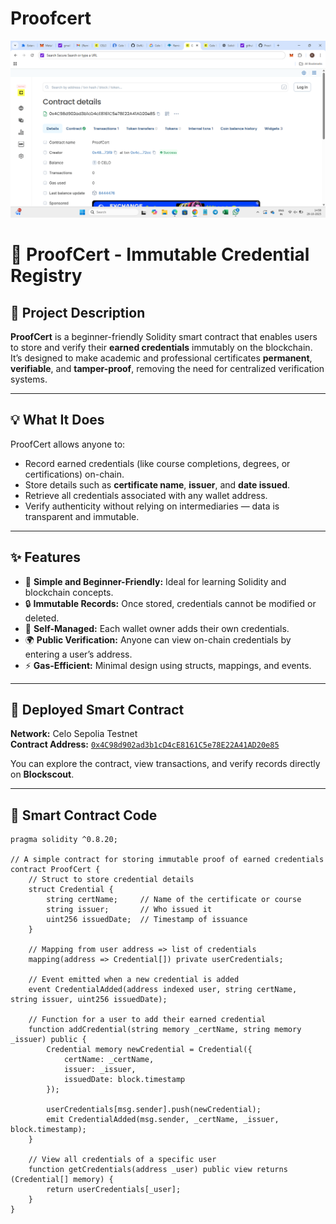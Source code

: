 # Proofcert
<p align="center">
  <img src="Screenshot%202025-10-29%20145829.png" alt="ProofCert Screenshot" width="600">
</p>


# 🧾 ProofCert - Immutable Credential Registry

## 📖 Project Description
**ProofCert** is a beginner-friendly Solidity smart contract that enables users to store and verify their **earned credentials** immutably on the blockchain.  
It’s designed to make academic and professional certificates **permanent**, **verifiable**, and **tamper-proof**, removing the need for centralized verification systems.

---

## 💡 What It Does
ProofCert allows anyone to:
- Record earned credentials (like course completions, degrees, or certifications) on-chain.
- Store details such as **certificate name**, **issuer**, and **date issued**.
- Retrieve all credentials associated with any wallet address.
- Verify authenticity without relying on intermediaries — data is transparent and immutable.

---

## ✨ Features
- 🧱 **Simple and Beginner-Friendly:** Ideal for learning Solidity and blockchain concepts.  
- 🔒 **Immutable Records:** Once stored, credentials cannot be modified or deleted.  
- 👤 **Self-Managed:** Each wallet owner adds their own credentials.  
- 🌍 **Public Verification:** Anyone can view on-chain credentials by entering a user’s address.  
- ⚡ **Gas-Efficient:** Minimal design using structs, mappings, and events.

---

## 🔗 Deployed Smart Contract
**Network:** Celo Sepolia Testnet  
**Contract Address:** [`0x4C98d902ad3b1cD4cE8161C5e78E22A41AD20e85`](https://celo-sepolia.blockscout.com/address/0x4C98d902ad3b1cD4cE8161C5e78E22A41AD20e85)  

You can explore the contract, view transactions, and verify records directly on **Blockscout**.

---

## 🧠 Smart Contract Code

```solidity
pragma solidity ^0.8.20;

// A simple contract for storing immutable proof of earned credentials
contract ProofCert {
    // Struct to store credential details
    struct Credential {
        string certName;     // Name of the certificate or course
        string issuer;       // Who issued it
        uint256 issuedDate;  // Timestamp of issuance
    }

    // Mapping from user address => list of credentials
    mapping(address => Credential[]) private userCredentials;

    // Event emitted when a new credential is added
    event CredentialAdded(address indexed user, string certName, string issuer, uint256 issuedDate);

    // Function for a user to add their earned credential
    function addCredential(string memory _certName, string memory _issuer) public {
        Credential memory newCredential = Credential({
            certName: _certName,
            issuer: _issuer,
            issuedDate: block.timestamp
        });

        userCredentials[msg.sender].push(newCredential);
        emit CredentialAdded(msg.sender, _certName, _issuer, block.timestamp);
    }

    // View all credentials of a specific user
    function getCredentials(address _user) public view returns (Credential[] memory) {
        return userCredentials[_user];
    }
}

